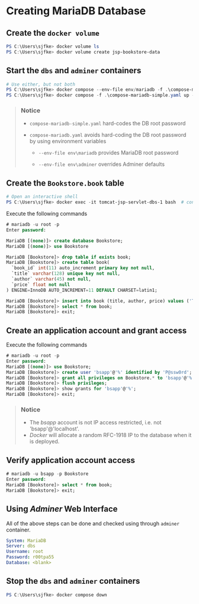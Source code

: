 # Creating MariaDB Database

## Create the ``docker volume``

```powershell
PS C:\Users\sjfke> docker volume ls                                                      # jsp_bookstoredata volume exists
PS C:\Users\sjfke> docker volume create jsp-bookstore-data                               # create jsp-bookstore-data volume if DOES NOT exist
```

## Start the ``dbs`` and ``adminer`` containers

```powershell
# Use either, but not both
PS C:\Users\sjfke> docker compose --env-file env/mariadb -f .\compose-mariadb.yaml up -d # adminer, mariadb using jsp-net
PS C:\Users\sjfke> docker compose -f .\compose-mariadb-simple.yaml up -d                 # adminer, mariadb using jsp-net
```

> ### Notice 
> * `compose-mariadb-simple.yaml` hard-codes the DB root password
>
> * `compose-mariadb.yaml` avoids hard-coding the DB root password by using environment variables
>   * `--env-file env\mariadb` provides MariaDB root password
>
>   * `--env-file env\adminer` overrides Adminer defaults

## Create the `Bookstore.book` table

```powershell
# Open an interactive shell
PS C:\Users\sjfke> docker exec -it tomcat-jsp-servlet-dbs-1 bash  # container interactive shell (alt. sh)
```
Execute the following commands

```sql
# mariadb -u root -p
Enter password:

MariaDB [(none)]> create database Bookstore;
MariaDB [(none)]> use Bookstore

MariaDB [Bookstore]> drop table if exists book;
MariaDB [Bookstore]> create table book(
  `book_id` int(11) auto_increment primary key not null,
  `title` varchar(128) unique key not null,
  `author` varchar(45) not null,
  `price` float not null
) ENGINE=InnoDB AUTO_INCREMENT=11 DEFAULT CHARSET=latin1;

MariaDB [Bookstore]> insert into book (title, author, price) values ('Thinking in Java', 'Bruce Eckel', '25.69');
MariaDB [Bookstore]> select * from book;
MariaDB [Bookstore]> exit;
```

## Create an application account and grant access

Execute the following commands

```sql
# mariadb -u root -p
Enter password:
MariaDB [(none)]> use Bookstore;
MariaDB [Bookstore]> create user 'bsapp'@'%' identified by 'P@ssw0rd';
MariaDB [Bookstore]> grant all privileges on Bookstore.* to 'bsapp'@'%';
MariaDB [Bookstore]> flush privileges;
MariaDB [Bookstore]> show grants for 'bsapp'@'%';
MariaDB [Bookstore]> exit;
```

> ### Notice
>
> * The *bsapp* account is not IP access restricted, i.e. not 'bsapp'@'localhost'.
> * *Docker* will allocate a random RFC-1918 IP to the database when it is deployed.

## Verify application account access

```sql
# mariadb -u bsapp -p Bookstore
Enter password:
MariaDB [Bookstore]> select * from book;
MariaDB [Bookstore]> exit;
```

## Using *Adminer* Web Interface

All of the above steps can be done and checked using through ``adminer`` container.

```yaml
System: MariaDB
Server: dbs
Username: root
Password: r00tpa55
Database: <blank>
```

## Stop the ``dbs`` and ``adminer`` containers

```powershell
PS C:\Users\sjfke> docker compose down
```